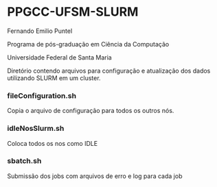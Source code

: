 # PPGCC-UFSM-SLURM

Fernando Emilio Puntel

Programa de pós-graduação em Ciência da Computação

Universidade Federal de Santa Maria


Diretório contendo arquivos para configuração e atualização dos dados utilizando SLURM em um cluster.

### fileConfiguration.sh

Copia o arquivo de configuração para todos os outros nós.

### idleNosSlurm.sh

Coloca todos os nos como IDLE

### sbatch.sh

Submissão dos jobs com arquivos de erro e log para cada job
